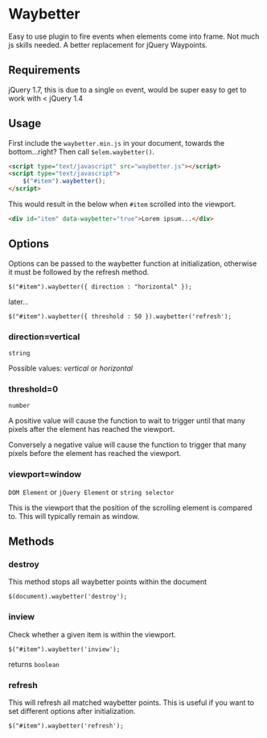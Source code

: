 Waybetter
=========

Easy to use plugin to fire events when elements come into frame. Not much js skills needed. A better replacement for jQuery Waypoints.


Requirements 
------------

jQuery 1.7, this is due to a single `on` event, would be super easy to get to work with < jQuery 1.4


Usage
------

First include the `waybetter.min.js` in your document, towards the bottom...right? Then call `$elem.waybetter()`.

```html
<script type="text/javascript" src="waybetter.js"></script>
<script type="text/javascript">
	$("#item").waybetter();
</script>
```

This would result in the below when `#item` scrolled into the viewport.

```html
<div id="item" data-waybetter="true">Lorem ipsum...</div>
```


Options
-------

Options can be passed to the waybetter function at initialization, otherwise it must be followed by the refresh method.

```
$("#item").waybetter({ direction : "horizontal" });
```

later...

```
$("#item").waybetter({ threshold : 50 }).waybetter('refresh');
```

### direction=vertical

`string`

Possible values: *vertical* or *horizontal*



### threshold=0

`number`

A positive value will cause the function to wait to trigger until that many pixels after the element has reached the viewport.

Conversely a negative value will cause the function to trigger that many pixels before the element has reached the viewport.



### viewport=window

`DOM Element` or `jQuery Element` or `string selector`

This is the viewport that the position of the scrolling element is compared to. This will typically remain as window.



Methods
-------

### destroy

This method stops all waybetter points within the document

```
$(document).waybetter('destroy');
```

### inview

Check whether a given item is within the viewport.  

```
$("#item").waybetter('inview');
```

returns `boolean`


### refresh

This will refresh all matched waybetter points. This is useful if you want to set different options after initialization.  

```
$("#item").waybetter('refresh');
```

